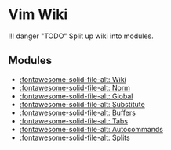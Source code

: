 Vim Wiki
===

!!! danger "TODO"
    Split up wiki into modules.

Modules
---

- [:fontawesome-solid-file-alt: Wiki](wiki.md)
- [:fontawesome-solid-file-alt: Norm](norm.md)
- [:fontawesome-solid-file-alt: Global](global.md)
- [:fontawesome-solid-file-alt: Substitute](substitute.md)
- [:fontawesome-solid-file-alt: Buffers](buffers.md)
- [:fontawesome-solid-file-alt: Tabs](tabs.md)
- [:fontawesome-solid-file-alt: Autocommands](autocommands.md)
- [:fontawesome-solid-file-alt: Splits](splits.md)
